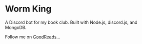 # Worm King

A Discord bot for my book club. Built with Node.js, discord.js, and MongoDB.

Follow me on [GoodReads](https://www.goodreads.com/user/show/128988061-jeff)...